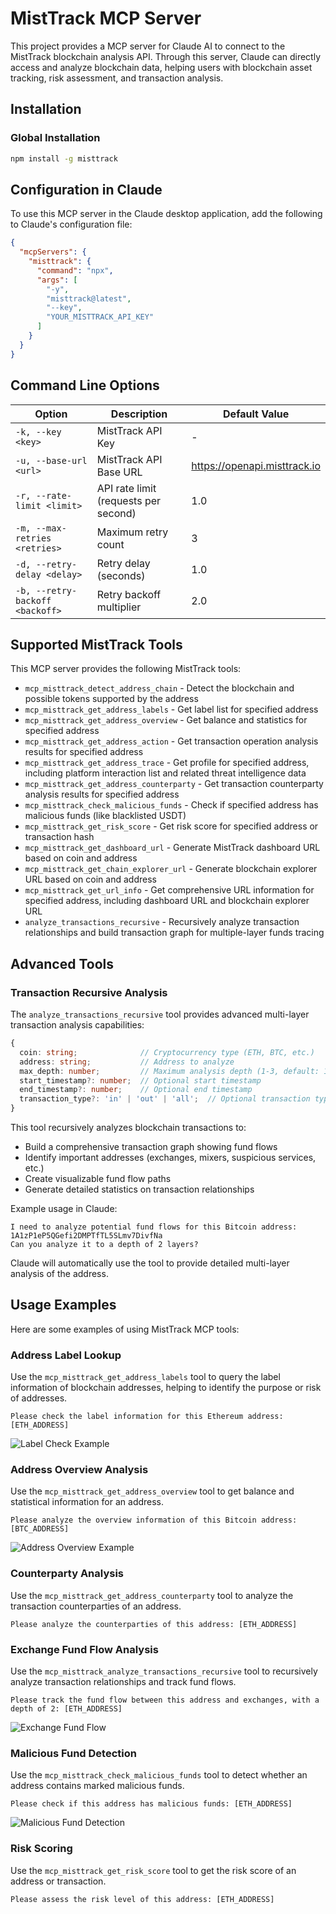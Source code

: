 # MistTrack MCP Server

This project provides a MCP server for Claude AI to connect to the MistTrack blockchain analysis API. Through this server, Claude can directly access and analyze blockchain data, helping users with blockchain asset tracking, risk assessment, and transaction analysis.

## Installation

### Global Installation

```bash
npm install -g misttrack
```

## Configuration in Claude

To use this MCP server in the Claude desktop application, add the following to Claude's configuration file:

```json
{
  "mcpServers": {
    "misttrack": {
      "command": "npx",
      "args": [
        "-y",
        "misttrack@latest",
        "--key",
        "YOUR_MISTTRACK_API_KEY"
      ]
    }
  }
}
```

## Command Line Options

| Option | Description | Default Value |
|------|------|--------|
| `-k, --key <key>` | MistTrack API Key | - |
| `-u, --base-url <url>` | MistTrack API Base URL | https://openapi.misttrack.io |
| `-r, --rate-limit <limit>` | API rate limit (requests per second) | 1.0 |
| `-m, --max-retries <retries>` | Maximum retry count | 3 |
| `-d, --retry-delay <delay>` | Retry delay (seconds) | 1.0 |
| `-b, --retry-backoff <backoff>` | Retry backoff multiplier | 2.0 |



## Supported MistTrack Tools

This MCP server provides the following MistTrack tools:

- `mcp_misttrack_detect_address_chain` - Detect the blockchain and possible tokens supported by the address
- `mcp_misttrack_get_address_labels` - Get label list for specified address
- `mcp_misttrack_get_address_overview` - Get balance and statistics for specified address
- `mcp_misttrack_get_address_action` - Get transaction operation analysis results for specified address
- `mcp_misttrack_get_address_trace` - Get profile for specified address, including platform interaction list and related threat intelligence data
- `mcp_misttrack_get_address_counterparty` - Get transaction counterparty analysis results for specified address
- `mcp_misttrack_check_malicious_funds` - Check if specified address has malicious funds (like blacklisted USDT)
- `mcp_misttrack_get_risk_score` - Get risk score for specified address or transaction hash
- `mcp_misttrack_get_dashboard_url` - Generate MistTrack dashboard URL based on coin and address
- `mcp_misttrack_get_chain_explorer_url` - Generate blockchain explorer URL based on coin and address
- `mcp_misttrack_get_url_info` - Get comprehensive URL information for specified address, including dashboard URL and blockchain explorer URL
- `analyze_transactions_recursive` - Recursively analyze transaction relationships and build transaction graph for multiple-layer funds tracing

## Advanced Tools

### Transaction Recursive Analysis

The `analyze_transactions_recursive` tool provides advanced multi-layer transaction analysis capabilities:

```typescript
{
  coin: string;              // Cryptocurrency type (ETH, BTC, etc.)
  address: string;           // Address to analyze
  max_depth: number;         // Maximum analysis depth (1-3, default: 1)
  start_timestamp?: number;  // Optional start timestamp
  end_timestamp?: number;    // Optional end timestamp
  transaction_type?: 'in' | 'out' | 'all';  // Optional transaction type filter
}
```

This tool recursively analyzes blockchain transactions to:

- Build a comprehensive transaction graph showing fund flows
- Identify important addresses (exchanges, mixers, suspicious services, etc.)
- Create visualizable fund flow paths
- Generate detailed statistics on transaction relationships

Example usage in Claude:

```
I need to analyze potential fund flows for this Bitcoin address: 1A1zP1eP5QGefi2DMPTfTL5SLmv7DivfNa
Can you analyze it to a depth of 2 layers?
```

Claude will automatically use the tool to provide detailed multi-layer analysis of the address.

## Usage Examples

Here are some examples of using MistTrack MCP tools:

### Address Label Lookup

Use the `mcp_misttrack_get_address_labels` tool to query the label information of blockchain addresses, helping to identify the purpose or risk of addresses.

```
Please check the label information for this Ethereum address: [ETH_ADDRESS]
```

![Label Check Example](images/labels_check.jpg)

### Address Overview Analysis

Use the `mcp_misttrack_get_address_overview` tool to get balance and statistical information for an address.

```
Please analyze the overview information of this Bitcoin address: [BTC_ADDRESS]
```

![Address Overview Example](images/overview.jpg)

### Counterparty Analysis

Use the `mcp_misttrack_get_address_counterparty` tool to analyze the transaction counterparties of an address.

```
Please analyze the counterparties of this address: [ETH_ADDRESS]
```

### Exchange Fund Flow Analysis

Use the `mcp_misttrack_analyze_transactions_recursive` tool to recursively analyze transaction relationships and track fund flows.

```
Please track the fund flow between this address and exchanges, with a depth of 2: [ETH_ADDRESS]
```

![Exchange Fund Flow](images/exchanges.jpg)

### Malicious Fund Detection

Use the `mcp_misttrack_check_malicious_funds` tool to detect whether an address contains marked malicious funds.

```
Please check if this address has malicious funds: [ETH_ADDRESS]
```

![Malicious Fund Detection](images/funds_clean.jpg)

### Risk Scoring

Use the `mcp_misttrack_get_risk_score` tool to get the risk score of an address or transaction.

```
Please assess the risk level of this address: [ETH_ADDRESS]
``` 